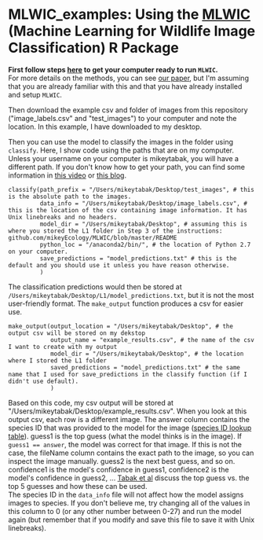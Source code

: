 # MLWIC_examples: Using the [MLWIC](https://github.com/mikeyEcology/MLWIC) (Machine Learning for Wildlife Image Classification) R Package

<b> First follow steps [here](https://github.com/mikeyEcology/MLWIC/blob/master/README.md) to get your computer ready to run `MLWIC`. </b>\
For more details on the methods, you can see [our paper](https://www.biorxiv.org/content/early/2018/06/14/346809), but I'm assuming that you are already familiar with this and that you have already installed and setup `MLWIC`. 

Then download the example csv and folder of images from this repository ("image_labels.csv" and "test_images") to your computer and note the location. In this example, I have downloaded to my desktop.

Then you can use the model to classify the images in the folder using `classify`. Here, I show code using the paths that are on my computer. Unless your username on your computer is mikeytabak, you will have a different path. If you don't know how to get your path, you can find some information in [this video](https://www.youtube.com/watch?v=kIhGavBqXYc) or [this blog](https://www.cnet.com/how-to/how-to-copy-a-file-path-in-os-x/).
```
classify(path_prefix = "/Users/mikeytabak/Desktop/test_images", # this is the absolute path to the images. 
         data_info = "/Users/mikeytabak/Desktop/image_labels.csv", # this is the location of the csv containing image information. It has Unix linebreaks and no headers.
         model_dir = "/Users/mikeytabak/Desktop", # assuming this is where you stored the L1 folder in Step 3 of the instructions: github.com/mikeyEcology/MLWIC/blob/master/README
         python_loc = "/anaconda2/bin/", # the location of Python 2.7 on your computer. 
         save_predictions = "model_predictions.txt" # this is the default and you should use it unless you have reason otherwise.
         )
```         

The classification predictions would then be stored at `/Users/mikeytabak/Desktop/L1/model_predictions.txt`, but it is not the most user-friendly format. The `make_output` function produces a csv for easier use. 

```
make_output(output_location = "/Users/mikeytabak/Desktop", # the output csv will be stored on my dekstop
            output_name = "example_results.csv", # the name of the csv I want to create with my output
            model_dir = "/Users/mikeytabak/Desktop", # the location where I stored the L1 folder
            saved_predictions = "model_predictions.txt" # the same name that I used for save_predictions in the classify function (if I didn't use default).
            )
```           
Based on this code, my csv output will be stored at "/Users/mikeytabak/Desktop/example_results.csv". When you look at this output csv, each row is a different image. The answer column contains the species ID that was provided to the model for the image ([species ID lookup table](https://github.com/mikeyEcology/MLWIC/blob/master/speciesID.csv)). guess1 is the top guess (what the model thinks is in the image). If `guess1 == answer`, the model was correct for that image. If this is not the case, the fileName column contains the exact path to the image, so you can inspect the image manually. guess2 is the next best guess, and so on. confidence1 is the model's confidence in guess1, confidence2 is the model's confidence in guess2, ... [Tabak et al](https://www.biorxiv.org/content/early/2018/06/14/346809) discuss the top guess vs. the top 5 guesses and how these can be used. \
The species ID in the `data_info` file will not affect how the model assigns images to species. If you don't believe me, try changing all of the values in this column to 0 (or any other number between 0-27) and run the model again (but remember that if you modify and save this file to save it with Unix linebreaks). 

